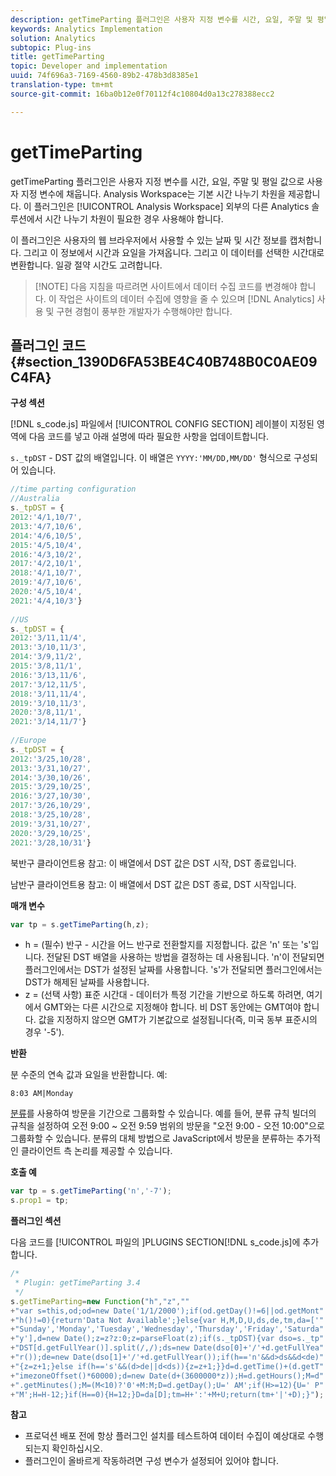 ```yaml
---
description: getTimeParting 플러그인은 사용자 지정 변수를 시간, 요일, 주말 및 평일 값으로 사용자 지정 변수에 채웁니다. Analysis Workspace는 기본 시간 나누기 차원을 제공합니다. 이 플러그인은 Analysis Workspace 외부의 다른 Analytics 솔루션에서 시간 나누기 차원이 필요한 경우 사용해야 합니다.
keywords: Analytics Implementation
solution: Analytics
subtopic: Plug-ins
title: getTimeParting
topic: Developer and implementation
uuid: 74f696a3-7169-4560-89b2-478b3d8385e1
translation-type: tm+mt
source-git-commit: 16ba0b12e0f70112f4c10804d0a13c278388ecc2

---
```



# getTimeParting

getTimeParting 플러그인은 사용자 지정 변수를 시간, 요일, 주말 및 평일 값으로 사용자 지정 변수에 채웁니다. Analysis Workspace는 기본 시간 나누기 차원을 제공합니다. 이 플러그인은 [!UICONTROL Analysis Workspace] 외부의 다른 Analytics 솔루션에서 시간 나누기 차원이 필요한 경우 사용해야 합니다.

이 플러그인은 사용자의 웹 브라우저에서 사용할 수 있는 날짜 및 시간 정보를 캡처합니다. 그리고 이 정보에서 시간과 요일을 가져옵니다. 그리고 이 데이터를 선택한 시간대로 변환합니다. 일광 절약 시간도 고려합니다.

> [!NOTE] 다음 지침을 따르려면 사이트에서 데이터 수집 코드를 변경해야 합니다. 이 작업은 사이트의 데이터 수집에 영향을 줄 수 있으며 [!DNL Analytics] 사용 및 구현 경험이 풍부한 개발자가 수행해야만 합니다.

## 플러그인 코드 {#section_1390D6FA53BE4C40B748B0C0AE09C4FA}

**구성 섹션**

[!DNL s_code.js] 파일에서 [!UICONTROL CONFIG SECTION] 레이블이 지정된 영역에 다음 코드를 넣고 아래 설명에 따라 필요한 사항을 업데이트합니다.

`s._tpDST` - DST 값의 배열입니다. 이 배열은 `YYYY:'MM/DD,MM/DD'` 형식으로 구성되어 있습니다.

```js
//time parting configuration 
//Australia 
s._tpDST = { 
2012:'4/1,10/7', 
2013:'4/7,10/6', 
2014:'4/6,10/5', 
2015:'4/5,10/4', 
2016:'4/3,10/2', 
2017:'4/2,10/1', 
2018:'4/1,10/7', 
2019:'4/7,10/6',
2020:'4/5,10/4',
2021:'4/4,10/3'} 
  
//US 
s._tpDST = { 
2012:'3/11,11/4', 
2013:'3/10,11/3', 
2014:'3/9,11/2', 
2015:'3/8,11/1', 
2016:'3/13,11/6', 
2017:'3/12,11/5', 
2018:'3/11,11/4', 
2019:'3/10,11/3',
2020:'3/8,11/1',
2021:'3/14,11/7'} 
  
//Europe 
s._tpDST = { 
2012:'3/25,10/28', 
2013:'3/31,10/27', 
2014:'3/30,10/26', 
2015:'3/29,10/25', 
2016:'3/27,10/30', 
2017:'3/26,10/29', 
2018:'3/25,10/28', 
2019:'3/31,10/27',
2020:'3/29,10/25',
2021:'3/28,10/31'}
```

북반구 클라이언트용 참고: 이 배열에서 DST 값은 DST 시작, DST 종료입니다.

남반구 클라이언트용 참고: 이 배열에서 DST 값은 DST 종료, DST 시작입니다.

**매개 변수**

```js
var tp = s.getTimeParting(h,z);
```

* h = (필수) 반구 - 시간을 어느 반구로 전환할지를 지정합니다. 값은 'n' 또는 's'입니다. 전달된 DST 배열을 사용하는 방법을 결정하는 데 사용됩니다. 'n'이 전달되면 플러그인에서는 DST가 설정된 날짜를 사용합니다. 's'가 전달되면 플러그인에서는 DST가 해제된 날짜를 사용합니다.
* z = (선택 사항) 표준 시간대 - 데이터가 특정 기간을 기반으로 하도록 하려면, 여기에서 GMT와는 다른 시간으로 지정해야 합니다. 비 DST 동안에는 GMT여야 합니다. 값을 지정하지 않으면 GMT가 기본값으로 설정됩니다(즉, 미국 동부 표준시의 경우 '-5').

**반환**

분 수준의 연속 값과 요일을 반환합니다. 예:

```
8:03 AM|Monday
```

[분류](https://marketing.adobe.com/resources/help/en_US/reference/classifications.html)를 사용하여 방문을 기간으로 그룹화할 수 있습니다. 예를 들어, 분류 규칙 빌더의 규칙을 설정하여 오전 9:00 ~ 오전 9:59 범위의 방문을 "오전 9:00 - 오전 10:00"으로 그룹화할 수 있습니다. 분류의 대체 방법으로 JavaScript에서 방문을 분류하는 추가적인 클라이언트 측 논리를 제공할 수 있습니다.

**호출 예**

```js
var tp = s.getTimeParting('n','-7'); 
s.prop1 = tp;
```

**플러그인 섹션**

다음 코드를 [!UICONTROL  파일의 ]PLUGINS SECTION[!DNL s_code.js]에 추가합니다.

```js
/* 
 * Plugin: getTimeParting 3.4 
 */ 
s.getTimeParting=new Function("h","z","" 
+"var s=this,od;od=new Date('1/1/2000');if(od.getDay()!=6||od.getMont" 
+"h()!=0){return'Data Not Available';}else{var H,M,D,U,ds,de,tm,da=['" 
+"Sunday','Monday','Tuesday','Wednesday','Thursday','Friday','Saturda" 
+"y'],d=new Date();z=z?z:0;z=parseFloat(z);if(s._tpDST){var dso=s._tp" 
+"DST[d.getFullYear()].split(/,/);ds=new Date(dso[0]+'/'+d.getFullYea" 
+"r());de=new Date(dso[1]+'/'+d.getFullYear());if(h=='n'&&d>ds&&d<de)" 
+"{z=z+1;}else if(h=='s'&&(d>de||d<ds)){z=z+1;}}d=d.getTime()+(d.getT" 
+"imezoneOffset()*60000);d=new Date(d+(3600000*z));H=d.getHours();M=d" 
+".getMinutes();M=(M<10)?'0'+M:M;D=d.getDay();U=' AM';if(H>=12){U=' P" 
+"M';H=H-12;}if(H==0){H=12;}D=da[D];tm=H+':'+M+U;return(tm+'|'+D);}");
```

**참고**

* 프로덕션 배포 전에 항상 플러그인 설치를 테스트하여 데이터 수집이 예상대로 수행되는지 확인하십시오.
* 플러그인이 올바르게 작동하려면 구성 변수가 설정되어 있어야 합니다.

